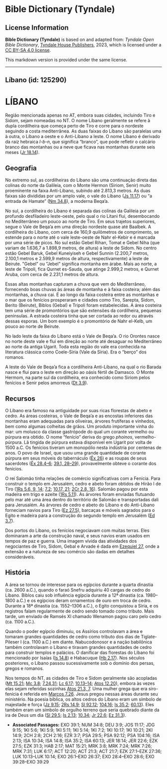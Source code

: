 # Bible Dictionary (Tyndale)

## License Information

**Bible Dictionary (Tyndale)** is based on and adapted from: _Tyndale Open Bible Dictionary_, [Tyndale House Publishers](https://tyndaleopenresources.com/), 2023, which is licensed under a [CC BY-SA 4.0 license](https://creativecommons.org/licenses/by-sa/4.0/legalcode.en).

This markdown version is provided under the same license.



--------------------------------

## Líbano (id: 125290)

LÍBANO
======

Região mencionada apenas no AT, embora suas cidades, incluindo Tiro e Sidom, sejam nomeadas no NT. O nome Líbano geralmente se refere à dupla cordilheira que começa perto de Tiro e corre para o nordeste seguindo a costa mediterrânea. As duas faixas do Líbano são paralelas uma à outra, o Líbano a oeste e o Anti\-Líbano a leste. O nome Líbano é derivado da raiz hebraica *l\-b\-n*, que significa “branco”, que pode refletir o calcário branco das montanhas ou a neve que ficava nas montanhas durante seis meses ([Jr 18\.14](https://ref.ly/Jer18:14)).

Geografia
---------

No extremo sul, as cordilheiras do Líbano são uma continuação direta das colinas do norte da Galileia, com o Monte Hermon (Siriom, Senir) muito proeminente na faixa Anti\-Líbano, subindo até 2\.813,3 metros. As duas faixas são divididas por um amplo vale, o vale do Líbano ([Js 11\.17](https://ref.ly/Josh11:17)) ou “a entrada de Hamate” ([Nm 34\.8](https://ref.ly/Num34:8)), a moderna Beqa’a.

No sul, a cordilheira do Líbano é separada das colinas da Galileia por um profundo desfiladeiro leste\-oeste, pelo qual o rio Litani flui, desembocando no Mediterrâneo um pouco ao norte de Tiro. Em seus trajetos superiores, segue o Vale de Beqa’a em uma direção nordeste quase até Baalbek. A cordilheira do Líbano, com cerca de 160,9 quilômetros de comprimento, se estende para o norte até o vale leste\-oeste de Nahr el\-Kebir e é marcada por uma série de picos. No sul estão Gebel Rihan, Tomat e Gebel Niha (que variam de 1\.636,7 a 1\.898,9 metros, de altura) a leste de Sidom. No centro estão Gebel Baruk, Gebel Kuneiyiseh e Gebel Sunnin (2\.200,7 metros, 2\.100,1 metros e 2\.599,9 metros de altura, respectivamente) a leste de Beirute. "Gebel" ou "Jebel" significa montanha em árabe. Mais ao norte, a leste de Tripoli, fica Qurnet es\-Sauda, que atinge 2\.999,2 metros, e Qurnet Aruba, com cerca de 2\.231,1 metros de altura.

Essas altas montanhas capturam a chuva que vem do Mediterrâneo, fornecendo boas chuvas às áreas de montanha e à faixa costeira; além das montanhas, a chuva cai. É ao longo da faixa costeira entre as montanhas e o mar que os fenícios prosperaram e cidades como Tiro, Sarepta, Sidom, Berito (Beirute), Biblos (Gebal) e Tripoli foram estabelecidas. A área costeira tem uma série de promontórios que são extensões da cordilheira, pequenas penínsulas. A estrada costeira tinha que ser cortada ao redor ou através dessas esporas. Um bom exemplo é o promontório de Nahr el\-Kelb, um pouco ao norte de Beirute.

No lado leste da faixa do Líbano está o Vale de Beqa’a. O rio Orontes nasce no norte deste vale e flui em direção ao norte até desaguar no Mediterrâneo ao norte da antiga Ugarit. Toda esta região do vale era conhecida na literatura clássica como Coele\-Síria (Vale da Síria). Era o “berço” dos romanos.

A leste do Vale de Beqa’a fica a cordilheira Anti\-Líbano, na qual o rio Barada nasce e flui para o leste em direção ao oásis fértil de Damasco. O Monte Hermom, na parte sul da cordilheira, era conhecido como Siriom pelos fenícios e Senir pelos amorreus ([Dt 3\.9](https://ref.ly/Deut3:9)).

Recursos
--------

O Líbano era famoso na antiguidade por suas ricas florestas de abeto e cedro. As áreas costeiras, o Vale de Beqa’a e as encostas inferiores das montanhas eram adequadas para oliveiras, árvores frutíferas e vinhedos, bem como algumas colheitas de grãos. Um produto importante vinha do mar: um molusco da classe gastrópode do qual um corante vermelho ou púrpura era obtido. O nome “fenício” deriva do grego *phoinos*, vermelho\-púrpura. Lã tingida de púrpura estava disponível em Ugarit por volta de 1500 a.C. Os fenícios tiveram um monopólio nesta indústria por centenas de anos. O povo de Israel, que usou uma grande quantidade de corante púrpura em seus móveis do tabernáculo ([Êx 26](https://ref.ly/Exod26:1-Exod26:37)) e as roupas de seus sacerdotes ([Êx 28\.4–6](https://ref.ly/Exod28:4-Exod28:6); [39\.1, 28–29](https://ref.ly/Exod39:1)), provavelmente obteve o corante dos fenícios.

O rei Salomão tinha relações de comércio significativas com a Fenícia. Para construir o templo em Jerusalém, cedro e abeto foram obtidos de Hirão I de Tiro ([1Rs 5\.6, 9, 14](https://ref.ly/1Kgs5:6); [7\.2](https://ref.ly/1Kgs7:2); [10\.17, 21](https://ref.ly/1Kgs10:17); [2Cr 2\.8, 16](https://ref.ly/2Chr2:8)). Salomão pagou por esta madeira em trigo e azeite ([1Rs 5\.11](https://ref.ly/1Kgs5:11)). As árvores foram enviadas flutuando pelo mar até uma área dentro do território de Salomão e transportadas dali para Jerusalém. As árvores de cedro e abeto do Líbano e do Anti\-Líbano forneciam navios para Tiro ([Ez 27\.5](https://ref.ly/Ezek27:5)), barcaças e móveis sagrados para o Egito e madeira para a construção do segundo templo em Jerusalém ([Ed 3\.7](https://ref.ly/Ezra3:7)).

Dos portos do Líbano, os fenícios negociavam com muitas terras. Eles dominaram a arte da construção naval, e seus navios eram usados em tempos de paz e guerra. Uma imagem vívida das atividades dos negociantes de Tiro, Sidom, Gebal e Arvade é dada em [Ezequiel 27](https://ref.ly/Ezek27:1-Ezek27:36), onde a extensão e a natureza de seu comércio são dadas em detalhes consideráveis.

História
--------

A área se tornou de interesse para os egípcios durante a quarta dinastia (ca. 2600 a.C.), quando o faraó Snefru adquiriu 40 cargas de cedro do Líbano. Biblos caiu sob influência egípcia durante a 12ª dinastia (ca. 1980–1800 a.C.) e os egípcios deram ornamentos de ouro em troca de cedro. Durante a 18ª dinastia (ca. 1552–1306 a.C.), o Egito conquistou a Síria, e os registros falam regularmente de cedro sendo tomado como tributo. Mais tarde, um enviado de Ramsés XI chamado Wenamon pagou caro pelo cedro (ca. 1100 a.C.).

Quando o poder egípcio diminuiu, os Assírios controlavam a área e tomaram grandes quantidades de cedro como tributo dos dias de Tiglate\-Pileser I (ca. 1100 a.C.) em diante. Nabucodonosor e a nação babilônica também controlavam o Líbano e tiravam grandes quantidades de cedro para construir templos e palácios. O danificar das florestas do Líbano foi mencionado por Isaías ([Is 14\.8](https://ref.ly/Isa14:8)) e Habacuque ([Hb 2\.17](https://ref.ly/Hab2:17)). Nos séculos posteriores, o Líbano passou sucessivamente sob o domínio dos persas, gregos e romanos.

Nos tempos do NT, as cidades de Tiro e Sidom geralmente são acopladas ([Mt 15\.21](https://ref.ly/Matt15:21); [Mc 3\.8](https://ref.ly/Mark3:8); [7\.24,31](https://ref.ly/Mark7:24); [Lc 6\.17](https://ref.ly/Luke6:17); [10\.13–14](https://ref.ly/Luke10:13-Luke10:14); [Atos 12\.20](https://ref.ly/Acts12:20)), embora às vezes elas sejam referidas sozinhas [Atos 21\.3, 7](https://ref.ly/Acts21:3). Uma mulher grega que era siro\-fenícia é referida em [Marcos 7\.26](https://ref.ly/Mark7:26). Jesus pregou nessas áreas durante seu ministério. Na poesia bíblica, os altos cedros do Líbano eram um símbolo de majestade e força ([Jz 9\.15](https://ref.ly/Judg9:15); [2Rs 14\.9](https://ref.ly/2Kgs14:9); [Sl 92\.12](https://ref.ly/Ps92:12); [104\.16](https://ref.ly/Ps104:16); [Is 35\.2](https://ref.ly/Isa35:2); [60\.13](https://ref.ly/Isa60:13)). Eles também eram um símbolo de orgulho terreno que seria quebrado diante da ira de Deus um dia ([Sl 29\.5](https://ref.ly/Ps29:5); [Is 2\.13](https://ref.ly/Isa2:13); [10\.34](https://ref.ly/Isa10:34); [Jr 22\.6](https://ref.ly/Jer22:6); [Ez 31\.3](https://ref.ly/Ezek31:3)).

* **Associated Passages:** EXO 39:1; NUM 34:8; DEU 3:9; JOS 11:17; JDG 9:15; 1KI 5:6; 1KI 5:9; 1KI 5:11; 1KI 5:14; 1KI 7:2; 1KI 10:17; 1KI 10:21; 2KI 14:9; 2CH 2:8; 2CH 2:16; EZR 3:7; PSA 29:5; PSA 92:12; PSA 104:16; ISA 2:13; ISA 10:34; ISA 14:8; ISA 35:2; ISA 60:13; JER 18:14; JER 22:6; EZK 27:5; EZK 31:3; HAB 2:17; MAT 15:21; MRK 3:8; MRK 7:24; MRK 7:26; MRK 7:31; LUK 6:17; ACT 12:20; ACT 21:3; ACT 21:7; EZK 27:1–EZK 27:36; LUK 10:13–LUK 10:14; EXO 26:1–EXO 26:37; EXO 28:4–EXO 28:6; EXO 39:28–EXO 39:29

